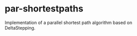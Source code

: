 par-shortestpaths
=================

Implementation of a parallel shortest path algorithm based on DeltaStepping.